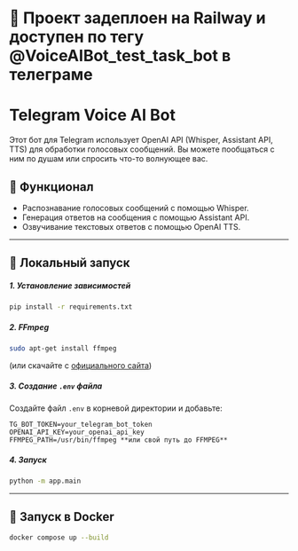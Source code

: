 # 🚀 Проект задеплоен на Railway и доступен по тегу @VoiceAIBot_test_task_bot в телеграме

# Telegram Voice AI Bot

Этот бот для Telegram использует OpenAI API (Whisper, Assistant API, TTS) для обработки голосовых сообщений. Вы можете пообщаться с ним по душам или спросить что-то волнующее вас.

## 🚀 Функционал
- Распознавание голосовых сообщений с помощью Whisper.
- Генерация ответов на сообщения с помощью Assistant API.
- Озвучивание текстовых ответов с помощью OpenAI TTS.

---

## 🔧 Локальный запуск
##### 1. Установление зависимостей
```sh
pip install -r requirements.txt
```
##### 2. FFmpeg
```sh
sudo apt-get install ffmpeg
```
(или скачайте с [официального сайта](https://ffmpeg.org/download.html))

##### 3. Создание `.env` файла
Создайте файл `.env` в корневой директории и добавьте:
```env
TG_BOT_TOKEN=your_telegram_bot_token
OPENAI_API_KEY=your_openai_api_key
FFMPEG_PATH=/usr/bin/ffmpeg **или свой путь до FFMPEG**
```

##### 4. Запуск
```sh
python -m app.main
```

---

## 🐳 Запуск в Docker

```sh
docker compose up --build
```



